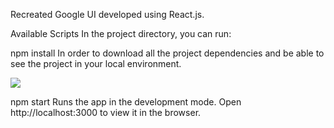 Recreated Google UI developed using React.js.

Available Scripts
In the project directory, you can run:

npm install
In order to download all the project dependencies and be able to see the project in your local environment.

![](images/filesname%20Google_UI.png)

npm start
Runs the app in the development mode.
Open http://localhost:3000 to view it in the browser.
